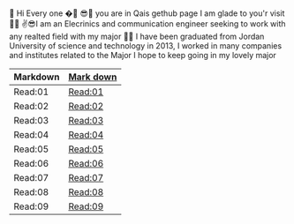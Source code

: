 🙌 Hi Every one �🤳
😎👀 you are in Qais gethub page I am glade to you'r visit 🐱‍💻
✌😎I am an Elecrinics and communication engineer seeking to work with any realted field with my major 🐱‍🚀
I have been graduated from Jordan University of science and technology in 2013, I worked in many companies and institutes related to the Major I hope to keep going in my lovely major

 
|Markdown     |[Mark down](https://qaisalshorman.github.io/Code-102-Reading-Notes/mark%20down%20)   |
|-------------| -------------- |
|Read:01      |[Read:01](https://qaisalshorman.github.io/Code-102-Reading-Notes/class01)     |
|Read:02      |[Read:02](https://qaisalshorman.github.io/Code-102-Reading-Notes/class-2)                |
|Read:03         |[Read:03](https://qaisalshorman.github.io/Code-102-Reading-Notes/Read:%2003)    |
|Read:04     |[Read:04](https://qaisalshorman.github.io/Code-102-Reading-Notes/Read:%2004)      |
|Read:05      |[Read:05](https://qaisalshorman.github.io/Code-102-Reading-Notes/Read:05)    |
|Read:06      |[Read:06](https://qaisalshorman.github.io/Code-102-Reading-Notes/Read:06)     | 
|Read:07      |[Read:07](https://qaisalshorman.github.io/Code-102-Reading-Notes/Read07)     |
|Read:08      |[Read:08](https://qaisalshorman.github.io/Code-102-Reading-Notes/Read08)       |
|Read:09      |[Read:09](https://qaisalshorman.github.io/Code-102-Reading-Notes/Read:09)     |
